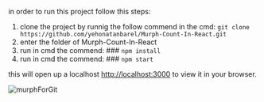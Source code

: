 in order to run this project follow this steps:
1. clone the project by runnig the follow commend in the cmd: `git clone https://github.com/yehonatanbarel/Murph-Count-In-React.git`
2. enter the folder of Murph-Count-In-React
3. run in cmd the commend: ### `npm install`
4. run in cmd the commend: ### `npm start`

this will open up a localhost [http://localhost:3000](http://localhost:3000) to view it in your browser.

![murphForGit](https://user-images.githubusercontent.com/79272744/174485256-a75b70f8-1bb5-40be-ab39-d8ddd55a2fd5.gif)
